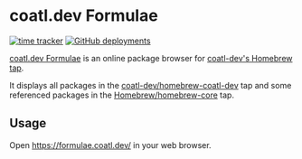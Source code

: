 # coatl.dev Formulae

[![time tracker](https://wakatime.com/badge/github/coatl-dev/formulae.coatl.dev.svg)](https://wakatime.com/badge/github/coatl-dev/formulae.coatl.dev)
[![GitHub deployments](https://img.shields.io/github/deployments/coatl-dev/formulae.coatl.dev/github-pages?label=github-pages)](https://formulae.coatl.dev/)

[coatl.dev Formulae](https://formulae.coatl.dev) is an online package browser for [coatl-dev's Homebrew tap](https://github.com/coatl-dev/homebrew-coatl-dev/).

It displays all packages in the [coatl-dev/homebrew-coatl-dev](https://github.com/coatl-dev/homebrew-coatl-dev/) tap and some referenced packages in the [Homebrew/homebrew-core](https://github.com/Homebrew/homebrew-core) tap.

## Usage

Open <https://formulae.coatl.dev/> in your web browser.
